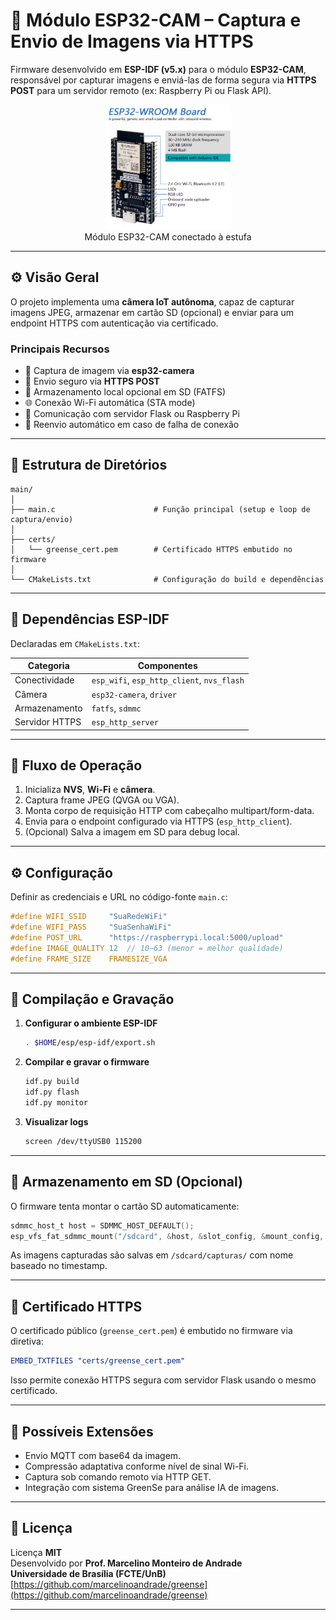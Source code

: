 # 📸 Módulo ESP32-CAM – Captura e Envio de Imagens via HTTPS

Firmware desenvolvido em **ESP-IDF (v5.x)** para o módulo **ESP32-CAM**, responsável por capturar imagens e enviá-las de forma segura via **HTTPS POST** para um servidor remoto (ex: Raspberry Pi ou Flask API).

<div align="center">
  <figure>
    <img src="https://github.com/marcelinoandrade/greense/blob/main/client/N01_Estufa_Germinar_C%2B%2B/esp32_Freenove.png" alt="ESP32" width="200"> <br>
    <figcaption>Módulo ESP32-CAM conectado à estufa</figcaption>
  </figure>
</div>


---

## ⚙️ Visão Geral

O projeto implementa uma **câmera IoT autônoma**, capaz de capturar imagens JPEG, armazenar em cartão SD (opcional) e enviar para um endpoint HTTPS com autenticação via certificado.

### Principais Recursos

- 📸 Captura de imagem via **esp32-camera**  
- 🔐 Envio seguro via **HTTPS POST**  
- 💾 Armazenamento local opcional em SD (FATFS)  
- 🌐 Conexão Wi-Fi automática (STA mode)  
- 📡 Comunicação com servidor Flask ou Raspberry Pi  
- 🔁 Reenvio automático em caso de falha de conexão  

---

## 🧩 Estrutura de Diretórios

```
main/
│
├── main.c                      # Função principal (setup e loop de captura/envio)
│
├── certs/
│   └── greense_cert.pem        # Certificado HTTPS embutido no firmware
│
└── CMakeLists.txt              # Configuração do build e dependências
```

---

## 🧱 Dependências ESP-IDF

Declaradas em `CMakeLists.txt`:

| Categoria         | Componentes |
|-------------------|-------------|
| Conectividade     | `esp_wifi`, `esp_http_client`, `nvs_flash` |
| Câmera            | `esp32-camera`, `driver` |
| Armazenamento     | `fatfs`, `sdmmc` |
| Servidor HTTPS    | `esp_http_server` |

---

## 📸 Fluxo de Operação

1. Inicializa **NVS**, **Wi-Fi** e **câmera**.  
2. Captura frame JPEG (QVGA ou VGA).  
3. Monta corpo de requisição HTTP com cabeçalho multipart/form-data.  
4. Envia para o endpoint configurado via HTTPS (`esp_http_client`).  
5. (Opcional) Salva a imagem em SD para debug local.  

---

## ⚙️ Configuração

Definir as credenciais e URL no código-fonte `main.c`:

```c
#define WIFI_SSID     "SuaRedeWiFi"
#define WIFI_PASS     "SuaSenhaWiFi"
#define POST_URL      "https://raspberrypi.local:5000/upload"
#define IMAGE_QUALITY 12  // 10~63 (menor = melhor qualidade)
#define FRAME_SIZE    FRAMESIZE_VGA
```

---

## 🔧 Compilação e Gravação

1. **Configurar o ambiente ESP-IDF**
   ```bash
   . $HOME/esp/esp-idf/export.sh
   ```

2. **Compilar e gravar o firmware**
   ```bash
   idf.py build
   idf.py flash
   idf.py monitor
   ```

3. **Visualizar logs**
   ```bash
   screen /dev/ttyUSB0 115200
   ```

---

## 💾 Armazenamento em SD (Opcional)

O firmware tenta montar o cartão SD automaticamente:

```c
sdmmc_host_t host = SDMMC_HOST_DEFAULT();
esp_vfs_fat_sdmmc_mount("/sdcard", &host, &slot_config, &mount_config, &card);
```

As imagens capturadas são salvas em `/sdcard/capturas/` com nome baseado no timestamp.

---

## 🔐 Certificado HTTPS

O certificado público (`greense_cert.pem`) é embutido no firmware via diretiva:

```cmake
EMBED_TXTFILES "certs/greense_cert.pem"
```

Isso permite conexão HTTPS segura com servidor Flask usando o mesmo certificado.

---

## 🧠 Possíveis Extensões

- Envio MQTT com base64 da imagem.  
- Compressão adaptativa conforme nível de sinal Wi-Fi.  
- Captura sob comando remoto via HTTP GET.  
- Integração com sistema GreenSe para análise IA de imagens.  

---

## 📄 Licença

Licença **MIT**  
Desenvolvido por **Prof. Marcelino Monteiro de Andrade**  
**Universidade de Brasília (FCTE/UnB)**  
[https://github.com/marcelinoandrade/greense](https://github.com/marcelinoandrade/greense)

---
